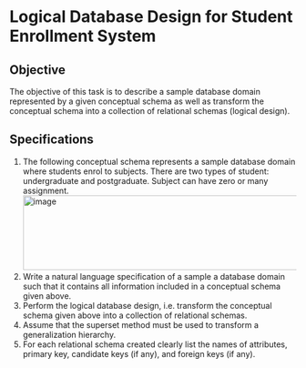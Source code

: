 # Logical Database Design for Student Enrollment System
## Objective
The objective of this task is to describe a sample database domain represented by a given conceptual schema as well as transform the conceptual schema into a collection of relational schemas (logical design).

## Specifications
1. The following conceptual schema represents a sample database domain where students enrol to subjects. There are two types of student: undergraduate and postgraduate. Subject can have zero or many assignment.
   <img width="493" height="131" alt="image" src="https://github.com/user-attachments/assets/b3a97399-e7ea-440e-8218-2d0724a30b70" />
2. Write a natural language specification of a sample a database domain such that it contains all information included in a conceptual schema given above.
3. Perform the logical database design, i.e. transform the conceptual schema given above into a collection of relational schemas.
4. Assume that the superset method must be used to transform a generalization hierarchy.
5. For each relational schema created clearly list the names of attributes, primary key, candidate keys (if any), and foreign keys (if any).
